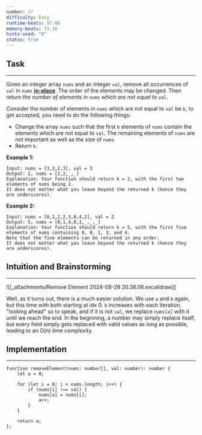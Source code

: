 ```yaml
---
number: 27
difficulty: Easy
runtime-beats: 97.06
memory-beats: 73.16
hints-used: "0"
status: true
---
```

## Task
---
Given an integer array `nums` and an integer `val`, remove all occurrences of `val` in `nums` [**in-place**](https://en.wikipedia.org/wiki/In-place_algorithm). The order of the elements may be changed. Then return _the number of elements in_ `nums` _which are not equal to_ `val`.

Consider the number of elements in `nums` which are not equal to `val` be `k`, to get accepted, you need to do the following things:

- Change the array `nums` such that the first `k` elements of `nums` contain the elements which are not equal to `val`. The remaining elements of `nums` are not important as well as the size of `nums`.
- Return `k`.

**Example 1:**
```
Input: nums = [3,2,2,3], val = 3
Output: 2, nums = [2,2,_,_]
Explanation: Your function should return k = 2, with the first two elements of nums being 2.
It does not matter what you leave beyond the returned k (hence they are underscores).
```

**Example 2:**
```
Input: nums = [0,1,2,2,3,0,4,2], val = 2
Output: 5, nums = [0,1,4,0,3,_,_,_]
Explanation: Your function should return k = 5, with the first five elements of nums containing 0, 0, 1, 3, and 4.
Note that the five elements can be returned in any order.
It does not matter what you leave beyond the returned k (hence they are underscores).
```
## Intuition and Brainstorming
---
![[_attachments/Remove Element 2024-08-28 20.38.06.excalidraw]]

Well, as it turns out, there is a much easier solution. We use `a` and `b` again, but this time with both starting at idx 0. `b` increases with each iteration, "looking ahead" so to speak, and if it is not `val`, we replace `nums[a]` with it until we reach the end. In the beginning, a number may simply replace itself, but every field simply gets replaced with valid values as long as possible, leading to an O(n) time complexity. 
## Implementation
---
```
function removeElement(nums: number[], val: number): number {
    let a = 0;
    
    for (let i = 0; i < nums.length; i++) {
        if (nums[i] !== val) {
            nums[a] = nums[i];
            a++;
        }
    }

    return a;
};
```